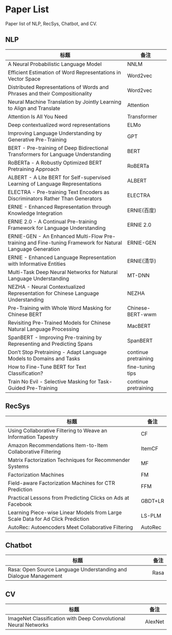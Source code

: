 # Paper List
Paper list of NLP, RecSys, Chatbot, and CV.



## NLP

| 标题                                                         | 备注                 |
| ------------------------------------------------------------ | -------------------- |
| A Neural Probabilistic Language Model                        | NNLM                 |
| Efficient Estimation of Word Representations in Vector Space | Word2vec             |
| Distributed Representations of Words and Phrases and their Compositionality | Word2vec             |
| Neural Machine Translation by Jointly Learning to Align and Translate | Attention            |
| Attention Is All You Need                                    | Transformer          |
| Deep contextualized word representations                     | ELMo                 |
| Improving Language Understanding by Generative Pre-Training  | GPT                  |
| BERT - Pre-training of Deep Bidirectional Transformers for Language Understanding | BERT                 |
| RoBERTa - A Robustly Optimized BERT Pretraining Approach     | RoBERTa              |
| ALBERT - A Lite BERT for Self-supervised Learning of Language Representations | ALBERT               |
| ELECTRA - Pre-training Text Encoders as Discriminators Rather Than Generators | ELECTRA              |
| ERNIE - Enhanced Representation through Knowledge Integration | ERNIE(百度)          |
| ERNIE 2.0 - A Continual Pre-training Framework for Language Understanding | ERNIE 2.0            |
| ERNIE-GEN - An Enhanced Multi-Flow Pre-training and Fine-tuning Framework for Natural Language Generation | ERNIE-GEN            |
| ERNIE - Enhanced Language Representation with Informative Entities | ERNIE(清华)          |
| Multi-Task Deep Neural Networks for Natural Language Understanding | MT-DNN               |
| NEZHA - Neural Contextualized Representation for Chinese Language Understanding | NEZHA                |
| Pre-Training with Whole Word Masking for Chinese BERT        | Chinese-BERT-wwm     |
| Revisiting Pre-Trained Models for Chinese Natural Language Processing | MacBERT              |
| SpanBERT - Improving Pre-training by Representing and Predicting Spans | SpanBERT             |
| Don’t Stop Pretraining - Adapt Language Models to Domains and Tasks | continue pretraining |
| How to Fine-Tune BERT for Text Classification?               | fine-tuning tips     |
| Train No Evil - Selective Masking for Task-Guided Pre-Training | continue pretraining |

## RecSys

| 标题                                                         | 备注    |
| ------------------------------------------------------------ | ------- |
| Using Collaborative Filtering to Weave an Information Tapestry | CF      |
| Amazon Recommendations Item-to-Item Collaborative Filtering  | ItemCF  |
| Matrix Factorization Techniques for Recommender Systems      | MF      |
| Factorization Machines                                       | FM      |
| Field-aware Factorization Machines for CTR Prediction        | FFM     |
| Practical Lessons from Predicting Clicks on Ads at Facebook  | GBDT+LR |
| Learning Piece-wise Linear Models from Large Scale Data for Ad Click Prediction | LS-PLM  |
| AutoRec: Autoencoders Meet Collaborative Filtering           | AutoRec |

## Chatbot

| 标题                                                         | 备注 |
| ------------------------------------------------------------ | ---- |
| Rasa: Open Source Language Understanding and Dialogue Management | Rasa |

## CV

| 标题                                                         | 备注    |
| ------------------------------------------------------------ | ------- |
| ImageNet Classification with Deep Convolutional Neural Networks | AlexNet |